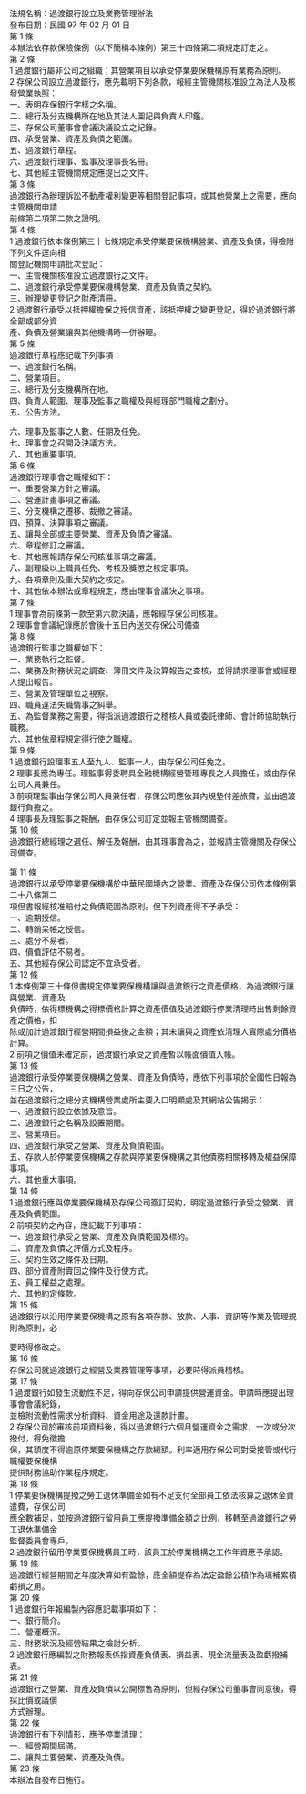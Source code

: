 法規名稱：過渡銀行設立及業務管理辦法  
發布日期：民國 97 年 02 月 01 日  
第 1 條  
本辦法依存款保險條例（以下簡稱本條例）第三十四條第二項規定訂定之。  
第 2 條  
1 過渡銀行屬非公司之組織；其營業項目以承受停業要保機構原有業務為原則。  
2 存保公司設立過渡銀行，應先載明下列各款，報經主管機關核准設立為法人及核發營業執照：  
一、表明存保銀行字樣之名稱。  
二、總行及分支機構所在地及其法人圖記與負責人印鑑。  
三、存保公司董事會會議決議設立之紀錄。  
四、承受營業、資產及負債之範圍。  
五、過渡銀行章程。  
六、過渡銀行理事、監事及理事長名冊。  
七、其他經主管機關規定應提出之文件。  
第 3 條  
過渡銀行為辦理訴訟不動產權利變更等相關登記事項，或其他營業上之需要，應向主管機關申請  
前條第二項第二款之證明。  
第 4 條  
1 過渡銀行依本條例第三十七條規定承受停業要保機構營業、資產及負債，得檢附下列文件逕向相  
關登記機關申請批次登記：  
一、主管機關核准設立過渡銀行之文件。  
二、過渡銀行承受停業要保機構營業、資產及負債之契約。  
三、辦理變更登記之財產清冊。  
2 過渡銀行承受以抵押權擔保之授信資產，該抵押權之變更登記，得於過渡銀行將全部或部分資  
產、負債及營業讓與其他機構時一併辦理。  
第 5 條  
過渡銀行章程應記載下列事項：  
一、過渡銀行名稱。  
二、營業項目。  
三、總行及分支機構所在地。  
四、負責人範圍、理事及監事之職權及與經理部門職權之劃分。  
五、公告方法。  


六、理事及監事之人數、任期及任免。  
七、理事會之召開及決議方法。  
八、其他重要事項。  
第 6 條  
過渡銀行理事會之職權如下：  
一、重要營業方針之審議。  
二、營運計畫事項之審議。  
三、分支機構之遷移、裁撤之審議。  
四、預算、決算事項之審議。  
五、讓與全部或主要營業、資產及負債之審議。  
六、章程修訂之審議。  
七、其他應報請存保公司核准事項之審議。  
八、副理級以上職員任免、考核及獎懲之核定事項。  
九、各項章則及重大契約之核定。  
十、其他依本辦法或章程規定，應由理事會議決之事項。  
第 7 條  
1 理事會為前條第一款至第六款決議，應報經存保公司核准。  
2 理事會會議紀錄應於會後十五日內送交存保公司備查  
第 8 條  
過渡銀行監事之職權如下：  
一、業務執行之監督。  
二、業務及財務狀況之調查、簿冊文件及決算報告之查核，並得請求理事會或經理人提出報告。  
三、營業及管理單位之視察。  
四、職員違法失職情事之糾舉。  
五、為監督業務之需要，得指派過渡銀行之稽核人員或委託律師、會計師協助執行職務。  
六、其他依章程規定得行使之職權。  
第 9 條  
1 過渡銀行設理事五人至九人、監事一人，由存保公司任免之。  
2 理事長應為專任。理監事得委聘具金融機構經營管理專長之人員擔任，或由存保公司人員兼任。  
3 前項理監事由存保公司人員兼任者，存保公司應依其內規墊付差旅費，並由過渡銀行負擔之。  
4 理事長及理監事之報酬，由存保公司訂定並報主管機關備查。  
第 10 條  
過渡銀行總經理之選任、解任及報酬，由其理事會為之，並報請主管機關及存保公司備查。  


第 11 條  
過渡銀行以承受停業要保機構於中華民國境內之營業、資產及存保公司依本條例第二十八條第二  
項但書報經核准賠付之負債範圍為原則。但下列資產得不予承受：  
一、逾期授信。  
二、轉銷呆帳之授信。  
三、處分不易者。  
四、價值評估不易者。  
五、其他經存保公司認定不宜承受者。  
第 12 條  
1 本條例第三十條但書規定停業要保機構讓與過渡銀行之資產價格，為過渡銀行讓與營業、資產及  
負債時，依得標機構之得標價格計算之資產價值及過渡銀行停業清理時出售剩餘資產之價格，扣  
除或加計過渡銀行經營期間損益後之金額；其未讓與之資產依清理人實際處分價格計算。  
2 前項之價值未確定前，過渡銀行承受之資產暫以帳面價值入帳。  
第 13 條  
過渡銀行承受停業要保機構之營業、資產及負債時，應依下列事項於全國性日報為三日之公告，  
並在過渡銀行之總分支機構營業處所主要入口明顯處及其網站公告揭示：  
一、過渡銀行設立依據及意旨。  
二、過渡銀行之名稱及設置期間。  
三、營業項目。  
四、過渡銀行承受之營業、資產及負債範圍。  
五、存款人於停業要保機構之存款與停業要保機構之其他債務相關移轉及權益保障事項。  
六、其他重大事項。  
第 14 條  
1 過渡銀行應與停業要保機構及存保公司簽訂契約，明定過渡銀行承受之營業、資產及負債範圍。  
2 前項契約之內容，應記載下列事項：  
一、過渡銀行承受之營業、資產及負債範圍及標的。  
二、資產及負債之評價方式及程序。  
三、契約生效之條件及日期。  
四、部分資產附賣回之條件及行使方式。  
五、員工權益之處理。  
六、其他約定條款。  
第 15 條  
過渡銀行以沿用停業要保機構之原有各項存款、放款、人事、資訊等作業及管理規則為原則，必  


要時得修改之。  
第 16 條  
存保公司就過渡銀行之經營及業務管理等事項，必要時得派員稽核。  
第 17 條  
1 過渡銀行如發生流動性不足，得向存保公司申請提供營運資金。申請時應提出理事會會議紀錄，  
並檢附流動性需求分析資料、資金用途及還款計畫。  
2 存保公司於審核前項資料後，得以過渡銀行六個月營運資金之需求，一次或分次撥付，得免徵擔  
保，其額度不得逾原停業要保機構之存款總額。利率適用存保公司對受接管或代行職權要保機構  
提供財務協助作業程序規定。  
第 18 條  
1 停業要保機構提撥之勞工退休準備金如有不足支付全部員工依法核算之退休金資遣費，存保公司  
應全數補足，並按過渡銀行留用員工應提撥準備金額之比例，移轉至過渡銀行之勞工退休準備金  
監督委員會專戶。  
2 過渡銀行留用停業要保機構員工時，該員工於停業機構之工作年資應予承認。  
第 19 條  
過渡銀行經營期間之年度決算如有盈餘，應全額提存為法定盈餘公積作為填補累積虧損之用。  
第 20 條  
1 過渡銀行年報編製內容應記載事項如下：  
一、銀行簡介。  
二、營運概況。  
三、財務狀況及經營結果之檢討分析。  
2 過渡銀行應編製之財務報表係指資產負債表、損益表、現金流量表及盈虧撥補表。  
第 21 條  
過渡銀行之營業、資產及負債以公開標售為原則，但經存保公司董事會同意後，得採比價或議價  
方式辦理。  
第 22 條  
過渡銀行有下列情形，應予停業清理：  
一、經營期間屆滿。  
二、讓與主要營業、資產及負債。  
第 23 條  
本辦法自發布日施行。  


